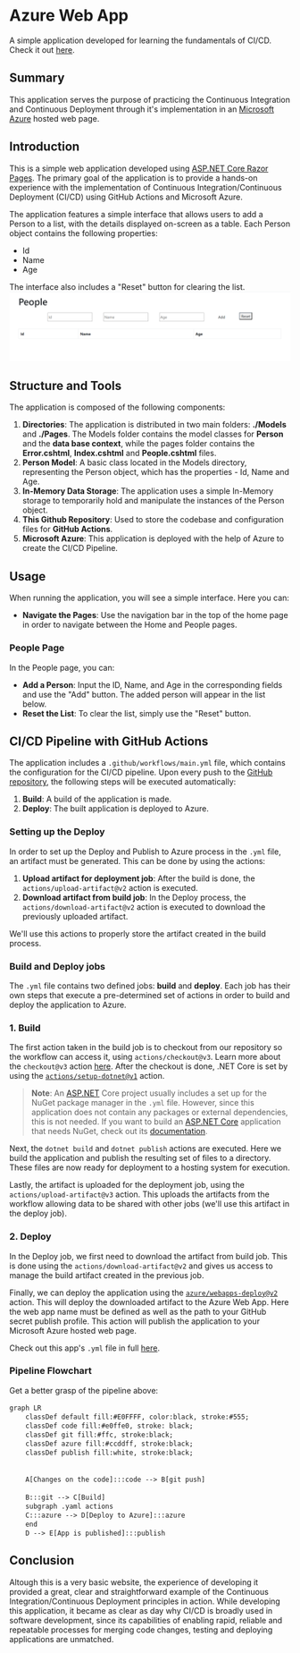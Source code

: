 # Azure Web App
A simple application developed for learning the fundamentals of CI/CD.
Check it out [here](https://azure-web-app-demo.azurewebsites.net/).

## Summary
This application serves the purpose of practicing the Continuous Integration and Continuous Deployment through it's implementation in an [Microsoft Azure](https://azure.microsoft.com/en-us/free/search/?ef_id=_k_CjwKCAjwvJyjBhApEiwAWz2nLdW-I6p2M4TEgHFVfpfzWmdw_n_VWPFPeT5asHpjx-teijvkR9FwxBoCE60QAvD_BwE_k_&OCID=AIDcmmzmnb0182_SEM__k_CjwKCAjwvJyjBhApEiwAWz2nLdW-I6p2M4TEgHFVfpfzWmdw_n_VWPFPeT5asHpjx-teijvkR9FwxBoCE60QAvD_BwE_k_&gclid=CjwKCAjwvJyjBhApEiwAWz2nLdW-I6p2M4TEgHFVfpfzWmdw_n_VWPFPeT5asHpjx-teijvkR9FwxBoCE60QAvD_BwE) hosted web page.

## Introduction
This is a simple web application developed using [ASP.NET Core Razor Pages](https://learn.microsoft.com/en-us/aspnet/core/razor-pages/?view=aspnetcore-7.0&tabs=visual-studio). The primary goal of the application is to provide a hands-on experience with the implementation of Continuous Integration/Continuous Deployment (CI/CD) using GitHub Actions and Microsoft Azure.

The application features a simple interface that allows users to add a Person to a list, with the details displayed on-screen as a table. Each Person object contains the following properties:

-   Id
-   Name
-   Age

The interface also includes a "Reset" button for clearing the list.
![People page](./Assets/People.png  "People page")

## Structure and Tools
The application is composed of the following components:
1. **Directories**: The application is distributed in two main folders: **./Models** and **./Pages**. The Models folder contains the model classes for **Person** and the **data base context**, while the pages folder contains the **Error.cshtml**, **Index.cshtml** and **People.cshtml** files.
2. **Person Model**: A basic class located in the Models directory, representing the Person object, which has the properties - Id, Name and Age.
3. **In-Memory Data Storage**:  The application uses a simple In-Memory storage to temporarily hold and manipulate the instances of the Person object.
4. **This Github Repository**: Used to store the codebase and configuration files for **GitHub Actions**.
5. **Microsoft Azure**: This application is deployed with the help of Azure to create the CI/CD Pipeline.

## Usage
When running the application, you will see a simple interface. Here you can:
- **Navigate the Pages**: Use the navigation bar in the top of the home page in order to navigate between the Home and People pages.

### People Page
In the People page, you can:
-   **Add a Person**: Input the ID, Name, and Age in the corresponding fields and use the "Add" button. The added person will appear in the list below.
-   **Reset the List**: To clear the list, simply use the "Reset" button.


## CI/CD Pipeline with GitHub Actions
The application includes a `.github/workflows/main.yml` file, which contains the configuration for the CI/CD pipeline. Upon every push to the [GitHub repository](https://github.com/MartinbianchoEduardo/azure-web-app), the following steps will be executed automatically:
1. **Build**: A build of the application is made.
2. **Deploy**: The built application is deployed to Azure.

### Setting up the Deploy
In order to set up the Deploy and Publish to Azure process in the `.yml` file, an artifact must be generated. This can be done by using the actions:
1. **Upload artifact for deployment job**: After the build is done, the `actions/upload-artifact@v2` action is executed.
2. **Download artifact from build job**: In the Deploy process, the `actions/download-artifact@v2` action is executed to download the previously uploaded artifact. 

We'll use this actions to properly store the artifact created in the build process. 

### Build and Deploy jobs
The `.yml` file contains two defined jobs: **build** and **deploy**. Each job has their own steps that execute a pre-determined set of actions in order to build and deploy the application to Azure.
### 1. Build
The first action taken in the build job is to checkout from our repository so the workflow can access it, using `actions/checkout@v3`. Learn more about the `checkout@v3` action [here](https://github.com/actions/checkout). After the checkout is done, .NET Core is set by using the [`actions/setup-dotnet@v1`](https://github.com/actions/setup-dotnet) action. 
>**Note**: An [ASP.NET](https://learn.microsoft.com/en-us/aspnet/core/?view=aspnetcore-7.0) Core project usually includes a set up for the NuGet package manager in the `.yml` file. However, since this application does not contain any packages or external dependencies, this is not needed. If you want to build an [ASP.NET Core](https://learn.microsoft.com/en-us/aspnet/core/?view=aspnetcore-7.0) application that needs NuGet, check out its [documentation](https://learn.microsoft.com/en-us/azure/app-service/deploy-github-actions?tabs=applevel). 

Next, the `dotnet build` and `dotnet publish` actions are executed. Here we build the application and publish the resulting set of files to a directory. These files are now ready for deployment to a hosting system for execution.

Lastly, the artifact is uploaded for the deployment job, using the `actions/upload-artifact@v3` action. This uploads the artifacts from the workflow allowing data to be shared with other jobs (we'll use this artifact in the deploy job).

### 2. Deploy
In the Deploy job, we first need to download the artifact from build job. This is done using the `actions/download-artifact@v2` and gives us access to manage the build artifact created in the previous job. 

Finally, we can deploy the application using the [`azure/webapps-deploy@v2`](https://github.com/Azure/webapps-deploy) action. This will deploy the downloaded artifact to the Azure Web App. Here the web app name must be defined as well as the path to your GitHub secret publish profile. This action will publish the application to your Microsoft Azure hosted web page.

Check out this app's `.yml` file in full [here](https://github.com/MartinbianchoEduardo/azure-web-app/blob/master/.github/workflows/main.yml).

### Pipeline Flowchart
Get a better grasp of the pipeline above:
```mermaid
graph LR
	classDef default fill:#E0FFFF, color:black, stroke:#555;
	classDef code fill:#e0ffe0, stroke: black;
	classDef git fill:#ffc, stroke:black;
	classDef azure fill:#ccddff, stroke:black;
	classDef publish fill:white, stroke:black;
	

	A[Changes on the code]:::code --> B[git push]

	B:::git --> C[Build]
	subgraph .yaml actions
	C:::azure --> D[Deploy to Azure]:::azure 
	end
	D --> E[App is published]:::publish
```
## Conclusion

Altough this is a very basic website, the experience of developing it provided a great, clear and straightforward example of the Continuous Integration/Continuous Deployment principles in action. While developing this application, it became as clear as day why CI/CD is broadly used in software development, since its capabilities of enabling rapid, reliable and repeatable processes for merging code changes, testing and deploying applications are unmatched.
